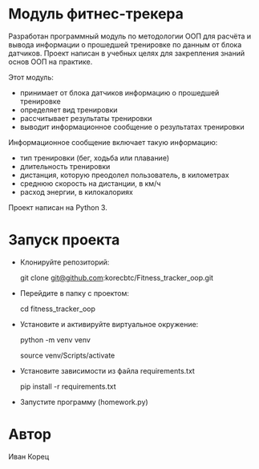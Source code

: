 
# Модуль фитнес-трекера

Разработан программный модуль по методологии ООП для расчёта и вывода информации о прошедшей тренировке по данным от блока датчиков.
Проект написан в учебных целях для закрепления знаний основ ООП на практике.

Этот модуль:
 - принимает от блока датчиков информацию о прошедшей тренировке
 - определяет вид тренировки
 - рассчитывает результаты тренировки
 - выводит информационное сообщение о результатах тренировки

Информационное сообщение включает такую информацию:
 - тип тренировки (бег, ходьба или плавание)
 - длительность тренировки
 - дистанция, которую преодолел пользователь, в километрах
 - среднюю скорость на дистанции, в км/ч
 - расход энергии, в килокалориях

Проект написан на Python 3.

# Запуск проекта

 - Клонируйте репозиторий:

   git clone git@github.com:korecbtc/Fitness_tracker_oop.git

 - Перейдите в папку с проектом:

   cd fitness_tracker_oop

 - Установите и активируйте виртуальное окружение:

   python -m venv venv

   source venv/Scripts/activate

 - Установите зависимости из файла requirements.txt

   pip install -r requirements.txt

 - Запустите программу (homework.py)

# Автор

Иван Корец
